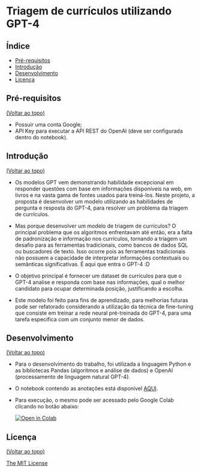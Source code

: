 # Triagem de currículos utilizando GPT-4

## Índice <a name="index"></a>

- [Pré-requisitos](#installation)
- [Introdução](#introduction)
- [Desenvolvimento](#development)
- [Licença](#license)

## Pré-requisitos <a name="installation"></a>

[(Voltar ao topo)](#index)

- Possuir uma conta Google;
- API Key para executar a API REST do OpenAI (deve ser configurada dentro do notebook).

## Introdução <a name="introduction"></a>

[(Voltar ao topo)](#index)

- Os modelos GPT vem demonstrando habilidade excepcional em responder questões com base em informações disponíveis na web, em livros e na vasta gama de fontes usados para treiná-los. Neste projeto, a proposta é desenvolver um modelo utilizando as habilidades de pergunta e resposta do GPT-4, para resolver um problema da triagem de currículos.

- Mas porque desenvolver um modelo de triagem de curriculos? 
O principal problema que os algoritmos enfrentavam até então, era a falta de padronização e informação nos currículos, tornando a triagem um desafio para as ferramentas tradicionais, como bancos de dados SQL ou buscadores de texto. Isso ocorre pois as ferramentas tradicionais não possuem a capacidade de interpretar informações contextuais ou semânticas significativas. É aqui que entra o GPT-4 :D

- O objetivo principal é fornecer um dataset de curriculos para que o GPT-4 analise e responda com base nas informações, qual o melhor candidato para ocupar determinada posição, justificando a escolha. 

- Este modelo foi feito para fins de aprendizado, para melhorias futuras pode ser refatorado considerando a utilização da técnica de fine-tuning que consiste em treinar a rede neural pré-treinada do GPT-4, para uma tarefa específica com um conjunto menor de dados.

## Desenvolvimento <a name="development"></a>

[(Voltar ao topo)](#index)

- Para o desenvolvimento do trabalho, foi utilizada a linguagem Python e as bibliotecas Pandas (algoritmos e análise de dados) e OpenAI (processamento de linguagem natural GPT-4).

- O notebook contendo as anotações está disponível [AQUI](https://github.com/gomesfg/screening-resumes-using-generative-ai/blob/main/screening_resumes_using_generative_ai.ipynb).

- Para execução, o mesmo pode ser acessado pelo Google Colab clicando no botão abaixo:

  [![Open in Colab](https://colab.research.google.com/assets/colab-badge.svg)](https://colab.research.google.com/github/gomesfg/screening-resumes-using-generative-ai/blob/main/screening_resumes_using_generative_ai.ipynb)

## Licença <a name="license"></a>

[(Voltar ao topo)](#index)

[The MIT License](https://opensource.org/licenses/MIT)
